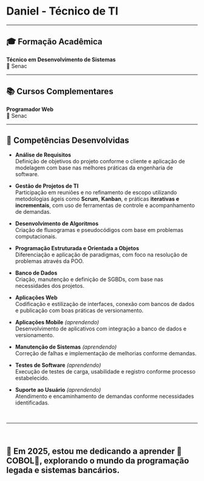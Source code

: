 # **Daniel - Técnico de TI**

---

## 🎓 **Formação Acadêmica**

**Técnico em Desenvolvimento de Sistemas**  
📍 Senac  

---

## 📚 **Cursos Complementares**

**Programador Web**  
📍 Senac

---

## 🧠 **Competências Desenvolvidas**

- **Análise de Requisitos**  
  Definição de objetivos do projeto conforme o cliente e aplicação de modelagem com base nas melhores práticas da engenharia de software.

- **Gestão de Projetos de TI**  
  Participação em reuniões e no refinamento de escopo utilizando metodologias ágeis como **Scrum**, **Kanban**, e práticas **iterativas e incrementais**, com uso de ferramentas de controle e acompanhamento de demandas.

- **Desenvolvimento de Algoritmos**  
  Criação de fluxogramas e pseudocódigos com base em problemas computacionais.

- **Programação Estruturada e Orientada a Objetos**  
  Diferenciação e aplicação de paradigmas, com foco na resolução de problemas através da POO.

- **Banco de Dados**  
  Criação, manutenção e definição de SGBDs, com base nas necessidades dos projetos.

- **Aplicações Web**  
  Codificação e estilização de interfaces, conexão com bancos de dados e publicação com boas práticas de versionamento.

- **Aplicações Mobile** *(aprendendo)*  
  Desenvolvimento de aplicativos com integração a banco de dados e versionamento.

- **Manutenção de Sistemas** *(aprendendo)*  
  Correção de falhas e implementação de melhorias conforme demandas.

- **Testes de Software** *(aprendendo)*  
  Execução de testes de carga, usabilidade e registro conforme processo estabelecido.

- **Suporte ao Usuário** *(aprendendo)*  
  Atendimento e encaminhamento de demandas conforme necessidades identificadas.

<br>

---
<br>

## 🚀 **Em 2025, estou me dedicando a aprender 🦖COBOL🦖, explorando o mundo da programação legada e sistemas bancários.**
